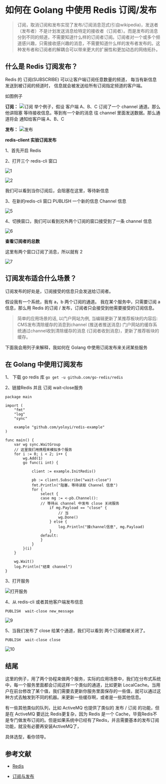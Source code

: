 # 如何在 Golang 中使用 Redis 订阅/发布
> 订阅，取消订阅和发布实现了发布/订阅消息范式(引自wikipedia)，发送者（发布者）不是计划发送消息给特定的接收者（订阅者）。而是发布的消息分到不同的频道，不需要知道什么样的订阅者订阅。订阅者对一个或多个频道感兴趣，只需接收感兴趣的消息，不需要知道什么样的发布者发布的。这种发布者和订阅者的解耦合可以带来更大的扩展性和更加动态的网络拓扑。


## 什么是 Redis 订阅发布？

Redis 的 订阅(SUBSCRIBE) 可以让客户端订阅任意数量的频道， 每当有新信息发送到被订阅的频道时， 信息就会被发送给所有订阅指定频道的客户端。

如图例子

**订阅：**
![订阅](./assets/1.png)
举个例子，假设 客户端 A、B、C 订阅了一个 channel 通道。那么他讲阻塞 等待接收信息。等到有一个新的消息 往 channel 里面发送数据。那么通道将会 通知给客户端 A、B、C

**发布：**
![发布](./assets/2.png)

**redis-client 实验订阅发布**

1、首先开启 Redis

2、打开三个 redis-cli 窗口

![1](./assets/3.png)

![2](./assets/4.png)

我们可以看到当你订阅后，会阻塞在这里，等待新信息

3、在新的redis-cli 窗口 PUBLISH 一个新的信息 Channel 信息

![5](./assets/5.png)

4、切换窗口，我们可以看到另外两个订阅的窗口接受到了一条 channel 信息

![6](./assets/6.png)

**查看订阅者的总数**

这里有两个窗口订阅了消息，所以就有 2

![7](./assets/7.png)

## 订阅发布适合什么场景？
订阅发布的好处是，订阅接受的信息只会发送给订阅者。

假设我有一个系统，我有 a，b 两个订阅的通道。
我在某个服务中，只需要订阅 a 信息，那么用 Redis 的订阅 / 发布，订阅者只会接受到他需要接受的订阅信息。

>简单的应用场景的话, 以门户网站为例, 当编辑更新了某推荐板块的内容后:
CMS发布清除缓存的消息到channel (推送者推送消息)
门户网站的缓存系统通过channel收到清除缓存的消息 (订阅者收到消息)，更新了推荐板块的缓存。

下面我会用列子来解释，我如何在 Golang 中使用订阅发布来关闭某些服务

## 在 Golang 中使用订阅发布

1、 下载 go redis 库
`go get -u github.com/go-redis/redis`

2、链接Redis 并且 订阅 wait-close服务
```golang
package main

import (
	"fmt"
	"log"
	"sync"

	example "github.com/yoloyi/redis-example"
)

func main() {
	var wg sync.WaitGroup
    // 这里我们用携程来模拟多个服务
	for i := 0; i < 2; i++ {
		wg.Add(1)
		go func(i int) {
            
			client := example.InitRedis()

			pb := client.Subscribe("wait-close")
			fmt.Println("阻塞，等待读取 Channel 信息")
			for {
				select {
                case mg := <-pb.Channel():
                // 等待从 channel 中发布 close 关闭服务
					if mg.Payload == "close" {
                        // 当
						wg.Done()
					} else {
						log.Println("接channel信息", mg.Payload)
					}
				default:
				}
			}
		}(i)
	}

	wg.Wait()
	log.Println("结束 channel")
}
```

3、打开服务

![打开服务](./assets/8.png)

4、从 redis-cli 或者其他客户端发布信息

`PUBLISH  wait-close new_message`


![9](./assets/9.png)


5、当我们发布了 close 给某个通道，我们可以看到 两个订阅都被关闭了。

`PUBLISH  wait-close close`


![10](./assets/10.png)


## 结尾

这里的例子，用了两个协程来做两个服务，实际的应用场景中，我们在分布式系统中，每一个服务里面都会订阅这样一个类似的通道，比如更新 LocalCache。当用户在前台修改了某个值，我们需要去更新你服务里面保存的一些值，就可以通过这种方式去触发到不同的机器。来更新一些缓存啊，或者是一些其他信息。

有一些其他类似的队列，比如 ActiveMQ 也提供了类似的 发布 / 订阅 的功能，但是在 ActiveMQ 要远比 Redis更复杂，因为 Redis 是一个 Cache，毕竟Redis不是专门做发布订阅的。但是如果系统中已经有了Redis，并且需要基本的发布订阅功能，就没有必要再安装ActiveMQ了，

具体选型，看你领导。

## 参考文献

* [Redis](http://redis.cn/topics/pubsub.html)

* [订阅与发布](https://redisbook.readthedocs.io/en/latest/feature/pubsub.html)







